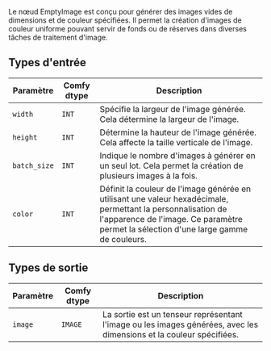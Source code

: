 Le nœud EmptyImage est conçu pour générer des images vides de dimensions et de couleur spécifiées. Il permet la création d'images de couleur uniforme pouvant servir de fonds ou de réserves dans diverses tâches de traitement d'image.

## Types d'entrée

| Paramètre   | Comfy dtype | Description |
|-------------|-------------|-------------|
| `width`     | `INT`       | Spécifie la largeur de l'image générée. Cela détermine la largeur de l'image. |
| `height`    | `INT`       | Détermine la hauteur de l'image générée. Cela affecte la taille verticale de l'image. |
| `batch_size`| `INT`       | Indique le nombre d'images à générer en un seul lot. Cela permet la création de plusieurs images à la fois. |
| `color`     | `INT`       | Définit la couleur de l'image générée en utilisant une valeur hexadécimale, permettant la personnalisation de l'apparence de l'image. Ce paramètre permet la sélection d'une large gamme de couleurs. |

## Types de sortie

| Paramètre | Comfy dtype | Description |
|-----------|-------------|-------------|
| `image`   | `IMAGE`     | La sortie est un tenseur représentant l'image ou les images générées, avec les dimensions et la couleur spécifiées. |
